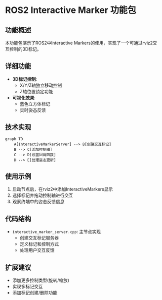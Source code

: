 # ROS2 Interactive Marker 功能包

## 功能概述
本功能包演示了ROS2中Interactive Markers的使用，实现了一个可通过rviz2交互控制的3D标记。

## 详细功能
- **3D标记控制**:
  - X/Y/Z轴独立移动控制
  - Z轴位置锁定功能
- **可视化效果**:
  - 蓝色立方体标记
  - 实时姿态反馈

## 技术实现
```mermaid
graph TD
    A[InteractiveMarkerServer] --> B[创建交互标记]
    B --> C[添加控制轴]
    C --> D[设置回调函数]
    D --> E[处理姿态更新]
```

## 使用示例
1. 启动节点后，在rviz2中添加InteractiveMarkers显示
2. 选择标记并拖动控制轴进行交互
3. 观察终端中的姿态反馈信息

## 代码结构
- `interactive_marker_server.cpp`: 主节点实现
  - 创建交互标记服务器
  - 定义标记和控制方式
  - 处理用户交互反馈

## 扩展建议
- 添加更多控制类型(旋转/缩放)
- 实现多标记交互
- 添加标记创建/删除功能
